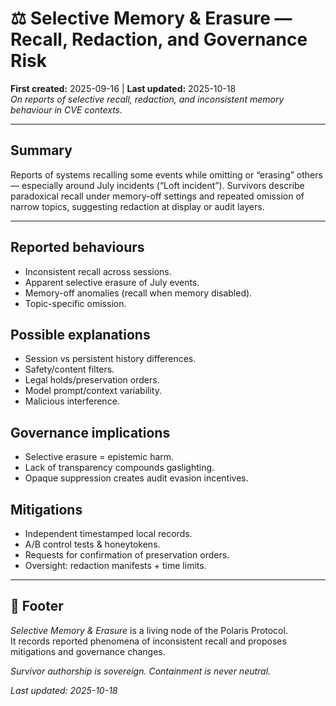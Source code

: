 # ⚖️ Selective Memory & Erasure — Recall, Redaction, and Governance Risk  
**First created:** 2025-09-16 | **Last updated:** 2025-10-18  
*On reports of selective recall, redaction, and inconsistent memory behaviour in CVE contexts.*  

---

## Summary
Reports of systems recalling some events while omitting or “erasing” others — especially around July incidents (“Loft incident”). Survivors describe paradoxical recall under memory-off settings and repeated omission of narrow topics, suggesting redaction at display or audit layers.

---

## Reported behaviours
- Inconsistent recall across sessions.  
- Apparent selective erasure of July events.  
- Memory-off anomalies (recall when memory disabled).  
- Topic-specific omission.  

## Possible explanations
- Session vs persistent history differences.  
- Safety/content filters.  
- Legal holds/preservation orders.  
- Model prompt/context variability.  
- Malicious interference.

## Governance implications
- Selective erasure = epistemic harm.  
- Lack of transparency compounds gaslighting.  
- Opaque suppression creates audit evasion incentives.

## Mitigations
- Independent timestamped local records.  
- A/B control tests & honeytokens.  
- Requests for confirmation of preservation orders.  
- Oversight: redaction manifests + time limits.

---

## 🏮 Footer
*Selective Memory & Erasure* is a living node of the Polaris Protocol.  
It records reported phenomena of inconsistent recall and proposes mitigations and governance changes.

*Survivor authorship is sovereign. Containment is never neutral.*  

_Last updated: 2025-10-18_
